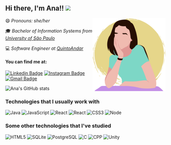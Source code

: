 ## Hi there, I'm Ana!! <img src="https://media.giphy.com/media/mGcNjsfWAjY5AEZNw6/giphy.gif" width="50">

<img align='right' src="https://github.com/anabcuelbas/anabcuelbas/blob/main/perfil.png" width="230">

😄 *Pronouns: she/her*

:mortar_board: *Bachelor of Information Systems from <a href="https://www5.usp.br/">University of São Paulo</a>*

:computer: *Software Engineer at <a href="https://www.quintoandar.com.br/">QuintoAndar</a>*

#### You can find me at:

[![Linkedin Badge](https://img.shields.io/badge/-Ana%20Cuelbas-blue?style=social&logo=Linkedin&logoColor=blue&link=https://www.linkedin.com/in/ana-beatriz-machado-cuelbas-127682191/)](https://www.linkedin.com/in/ana-beatriz-machado-cuelbas-127682191/)
[![Instagram Badge](https://img.shields.io/badge/-anabcuelbas-blue?style=social&logo=Instagram&link=https://www.instagram.com/anabcuelbas/)](https://www.instagram.com/anabcuelbas/)
[![Gmail Badge](https://img.shields.io/badge/-anabcuelbas@usp.br-c14438?style=social&logo=Gmail&logoColor=red&link=mailto:anabcuelbas@usp.br)](mailto:anabcuelbas@usp.br)

<!--
![Ana's most used languages](https://github-readme-stats.vercel.app/api/top-langs/?username=anabcuelbas&theme=nightowl&layout=compact&langs_count=6)
-->

![Ana's GitHub stats](https://github-readme-stats.vercel.app/api?username=anabcuelbas&theme=nightowl&show_icons=true&count_private=true&include_all_commits=true&hide=issues,contribs)

<!--
![Ana's GitHub streak](https://github-readme-streak-stats.herokuapp.com/?user=anabcuelbas&theme=nightowl&show_icons=true)
-->

### Technologies that I usually work with

![Java](https://img.shields.io/badge/-Java-44475a?style=for-the-badge&logo=java&logoColor=c38fe6)
![JavaScript](https://img.shields.io/badge/-JavaScript-44475a?style=for-the-badge&logo=javascript&logoColor=c38fe6)
![React](https://img.shields.io/badge/-React_Native-44475a?style=for-the-badge&logo=react&logoColor=c38fe6)
![React](https://img.shields.io/badge/-React-44475a?style=for-the-badge&logo=react&logoColor=c38fe6)
![CSS3](https://img.shields.io/badge/-CSS3-44475a?style=for-the-badge&logo=css3&logoColor=c38fe6)
![Node](https://img.shields.io/badge/-Node.js-44475a?style=for-the-badge&logo=node.js&logoColor=c38fe6)

### Some other technologies that I've studied

![HTML5](https://img.shields.io/badge/-HTML5-44475a?style=flat-square&logo=html5&logoColor=7dd7c6)
![SQLite](https://img.shields.io/badge/-SQLite-44475a?style=flat-square&logo=SQLite&logoColor=7dd7c6)
![PostgreSQL](https://img.shields.io/badge/-PostgreSQL-44475a?style=flat-square&logo=postgreSQL&logoColor=7dd7c6)
![C](https://img.shields.io/badge/-C-44475a?style=flat-square&logo=c%2B%2B&logoColor=7dd7c6)
![CPP](https://img.shields.io/badge/-C++-44475a?style=flat-square&logo=c%2B%2B&logoColor=7dd7c6)
![Unity](https://img.shields.io/badge/-Unity-44475a?style=flat-square&logo=unity&logoColor=7dd7c6)

<!--
Colors
#e6d68a
#7dd7c6
#c38fe6
#011627
-->
